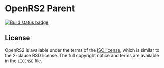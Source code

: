 # OpenRS2 Parent

[![Build status badge](https://build.openrs2.dev/api/badges/openrs2/openrs2-parent/status.svg)](https://build.openrs2.dev/openrs2/openrs2-parent/)

## License

OpenRS2 is available under the terms of the [ISC license][isc], which is
similar to the 2-clause BSD license. The full copyright notice and terms are
available in the `LICENSE` file.

[isc]: https://opensource.org/licenses/ISC
